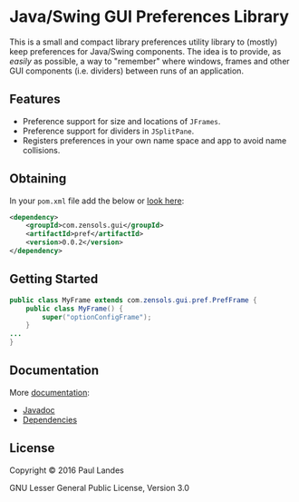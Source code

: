 Java/Swing GUI Preferences Library
==================================

This is a small and compact library preferences utility library to (mostly)
keep preferences for Java/Swing components.  The idea is to provide, as
*easily* as possible, a way to "remember" where windows,
frames and other GUI components (i.e. dividers) between runs of an application.

Features
--------

* Preference support for size and locations of `JFrames`.
* Preference support for dividers in `JSplitPane`.
* Registers preferences in your own name space and app to avoid name
  collisions.

Obtaining
---------
In your `pom.xml` file add the below or [look here](https://plandes.github.io/guipref/dependency-info.html):
```xml
<dependency>
    <groupId>com.zensols.gui</groupId>
    <artifactId>pref</artifactId>
    <version>0.0.2</version>
</dependency>
```

Getting Started
---------------
```java
public class MyFrame extends com.zensols.gui.pref.PrefFrame {
    public class MyFrame() {
	    super("optionConfigFrame");
	}
...
}
```

Documentation
-------------
More [documentation](https://plandes.github.io/guipref/):
* [Javadoc](https://plandes.github.io/guipref/apidocs/index.html)
* [Dependencies](https://plandes.github.io/guipref/dependencies.html)

License
-------
Copyright © 2016 Paul Landes

GNU Lesser General Public License, Version 3.0
